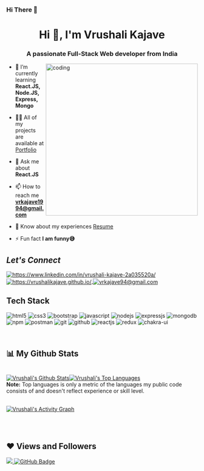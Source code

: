 ### Hi There 👋

<!--
**vrushalikajave/vrushalikajave** is a ✨ _special_ ✨ repository because its `README.md` (this file) appears on your GitHub profile.


-->



<h1 align="center">Hi 👋, I'm Vrushali Kajave</h1>
<h3 align="center">A passionate Full-Stack Web developer from India</h3>

<img align="right" alt="coding" width="400" src="https://gifimage.net/wp-content/uploads/2017/09/binary-gif-2.gif">

- 🌱 I’m currently learning **React.JS, Node.JS, Express, Mongo**

- 👨‍💻 All of my projects are available at [Portfolio](https://vrushalikajave.github.io/)

- 💬 Ask me about **React.JS**

- 📫 How to reach me **vrkajave1994@gmail.com**

- 📄 Know about my experiences [Resume](https://drive.google.com/file/d/130arkhfYGcfT5vMnuyFUTHWNPXh9HM4H/view)

- ⚡ Fun fact **I am funny😅**

<!-- <h3 align="left">Connect with me:</h3>
<p align="left">
<a href="https://www.linkedin.com/in/vrushali-kajave-2a035520a/" target="blank"><img align="center" src="https://raw.githubusercontent.com/rahuldkjain/github-profile-readme-generator/master/src/images/icons/Social/linked-in-alt.svg" alt="https://www.linkedin.com/in/vrushali-kajave-2a035520a/" height="30" width="40" /></a>
</p> -->



<!----------------------------------- Social Media Links Section ------------------------------------>

<h2><i>Let's Connect</i></h2>

<p align="left">
    <a href="https://www.linkedin.com/in/vrushali-kajave-2a035520a/">
        <img align="center" src="https://img.shields.io/badge/LinkedIn-0077B5?style=for-the-badge&logo=linkedin&logoColor=white" alt="https://www.linkedin.com/in/vrushali-kajave-2a035520a/" />
    </a>
    <a href="https://vrushalikajave.github.io/">
        <img align="center" src="https://img.shields.io/badge/Portfolio-18A303?style=for-the-badge&logo=ionic&logoColor=white" alt="https://vrushalikajave.github.io/" />
    </a>
       <a title="vrkajave94@gmail.com" href="mailto:vrkajave94@gmail.com">
        <img align="center" src="https://img.shields.io/badge/Gmail-D14836?style=for-the-badge&logo=gmail&logoColor=white" alt="vrkajave94@gmail.com" />
    </a>
    </p>


<!----------------------------------- Tech Stack Section ------------------------------------>


##  Tech Stack

<p>
    <img src="https://img.shields.io/badge/HTML5-E34F26?style=for-the-badge&logo=html5&logoColor=white" alt="html5" />
    <img src="https://img.shields.io/badge/CSS3-1572B6?style=for-the-badge&logo=css3&logoColor=white" alt="css3" />
    <img src="https://img.shields.io/badge/Bootstrap-563D7C?style=for-the-badge&logo=bootstrap&logoColor=white" alt="bootstrap" />
    <img src="https://img.shields.io/badge/JavaScript-323330?style=for-the-badge&logo=javascript&logoColor=F7DF1E" alt="javascript" />
    <img src="https://img.shields.io/badge/Node.js-339933?style=for-the-badge&logo=nodedotjs&logoColor=white" alt="nodejs" />
    <img src="https://img.shields.io/badge/Express.js-000000?style=for-the-badge&logo=express&logoColor=white" alt="expressjs" />
    <img src="https://img.shields.io/badge/MongoDB-4EA94B?style=for-the-badge&logo=mongodb&logoColor=white" alt="mongodb" />
    <img src="https://img.shields.io/badge/npm-CB3837?style=for-the-badge&logo=npm&logoColor=white" alt="npm" />
    <img src="https://img.shields.io/badge/Postman-FF6C37?style=for-the-badge&logo=Postman&logoColor=white" alt="postman" />
    <img src="https://img.shields.io/badge/Git-f44d27?style=for-the-badge&logo=git&logoColor=white" alt="git" />
    <img src="https://img.shields.io/badge/GitHub-100000?style=for-the-badge&logo=github&logoColor=white" alt="github" />
    <img src="https://img.shields.io/badge/React-20232A?style=for-the-badge&logo=react&logoColor=61DAFB" alt="reactjs" />
    <img src="https://img.shields.io/badge/Redux-593D88?style=for-the-badge&logo=redux&logoColor=white" alt="redux" />
    <img src="https://img.shields.io/badge/Chakra%20UI-3bc7bd?style=for-the-badge&logo=chakraui&logoColor=white" alt="chakra-ui" />
   
</p>
<br>









<!-- 
<h3 align="left">Languages and Tools:</h3>
<p align="left"> <a href="https://www.w3schools.com/css/" target="_blank" rel="noreferrer"> <img src="https://raw.githubusercontent.com/devicons/devicon/master/icons/css3/css3-original-wordmark.svg" alt="css3" width="40" height="40"/> </a> <a href="https://expressjs.com" target="_blank" rel="noreferrer"> <img src="https://raw.githubusercontent.com/devicons/devicon/master/icons/express/express-original-wordmark.svg" alt="express" width="40" height="40"/> </a> <a href="https://www.w3.org/html/" target="_blank" rel="noreferrer"> <img src="https://raw.githubusercontent.com/devicons/devicon/master/icons/html5/html5-original-wordmark.svg" alt="html5" width="40" height="40"/> </a> <a href="https://developer.mozilla.org/en-US/docs/Web/JavaScript" target="_blank" rel="noreferrer"> <img src="https://raw.githubusercontent.com/devicons/devicon/master/icons/javascript/javascript-original.svg" alt="javascript" width="40" height="40"/> </a> <a href="https://www.mongodb.com/" target="_blank" rel="noreferrer"> <img src="https://raw.githubusercontent.com/devicons/devicon/master/icons/mongodb/mongodb-original-wordmark.svg" alt="mongodb" width="40" height="40"/> </a> <a href="https://nodejs.org" target="_blank" rel="noreferrer"> <img src="https://raw.githubusercontent.com/devicons/devicon/master/icons/nodejs/nodejs-original-wordmark.svg" alt="nodejs" width="40" height="40"/> </a> <a href="https://reactjs.org/" target="_blank" rel="noreferrer"> <img src="https://raw.githubusercontent.com/devicons/devicon/master/icons/react/react-original-wordmark.svg" alt="react" width="40" height="40"/> </a> </p> -->

## 📊 My Github Stats
  <br/>
    <a href="https://github.com/vrushalikajave/github-readme-stats"><img alt="Vrushali's Github Stats" src="https://github-readme-stats.vercel.app/api?username=vrushalikajave&show_icons=true&count_private=true&theme=react&hide_border=true&bg_color=0D1117" /></a><a href="https://github.com/vrushalikajave/github-readme-stats"><img alt="Vrushali's Top Languages" src="https://github-readme-stats.vercel.app/api/top-langs/?username=vrushalikajave&langs_count=8&count_private=true&layout=compact&theme=react&hide_border=true&bg_color=0D1117" /></a>
  <br/>  
  <b>Note:</b> Top languages is only a metric of the languages my public code consists of and doesn't reflect experience or skill level.


<br/>
<br/>

<a href="https://github.com/vrushalikajave/github-readme-activity-graph"><img alt="Vrushali's Activity Graph" src="https://activity-graph.herokuapp.com/graph?username=vrushalikajave&bg_color=0D1117&color=5BCDEC&line=5BCDEC&point=FFFFFF&hide_border=true" /></a>

<br/>
<br/>



## ❤ Views and Followers
<a href="https://github.com/vrushalikajave/github-profile-views-counter">
    <img src="https://komarev.com/ghpvc/?username=vrushalikajave">
</a>
<a href="https://github.com/vrushalikajave?tab=followers"><img src="https://img.shields.io/github/followers/vrushalikajave?label=Followers&style=social" alt="GitHub Badge"></a>

